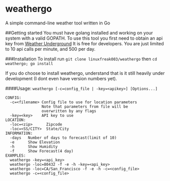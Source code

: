 # weathergo
A simple command-line weather tool written in Go

##Getting started
You must have golang installed and working on your system with a valid
GOPATH.
To use this tool you first need to obtain an api key from
[Weather Underground](https://www.wunderground.com/weather/api)
It is free for developers. You are just limited to 10 api calls per minute,
and 500 per day.

###Installation
To install run `git clone linuxfreak003/weathergo`
then `cd weathergo; go install`

If you do choose to install weathergo, understand that is it still heavily
under development (I dont even have version numbers yet).

####Usage: `weathergo [-c=config_file | -key=<apikey>] [Options...]`

```
CONFIG:
  -c=<filename> Config file to use for location parameters
                Note that parameters from file will be
                overwritten by any flags
  -key=<key>    API key to use
LOCATION:
  -loc=<zip>      Zipcode
  -loc=<SS/CITY>  State/City
INFORMATION:
  -days   Number of days to forecast(limit of 10)
  -e      Show Elevation
  -h      Show Humidity
  -f      Show Forecast(4 day)
EXAMPLES:
  weathergo -key=<api_key>
  weathergo -loc=80432 -f -e -h -key=<api_key>
  weathergo -loc=CA/San_Francisco -f -e -h -c=<config_file>
  weathergo -c=<config_file>
```
